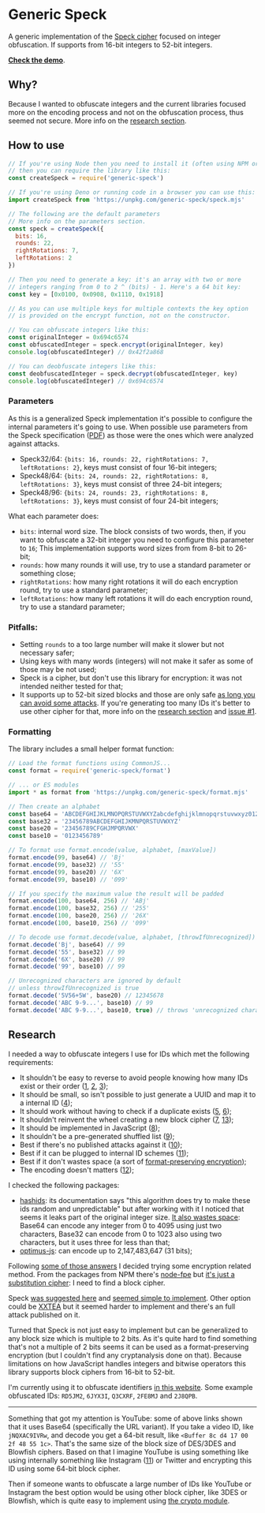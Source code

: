 # Generic Speck

A generic implementation of the [Speck cipher](https://en.wikipedia.org/wiki/Speck_%28cipher%29) focused
on integer obfuscation. If supports from 16-bit integers to 52-bit integers.

[**Check the demo**](https://qgustavor.github.io/generic-speck/demo.html).

## Why?

Because I wanted to obfuscate integers and the current libraries focused more on the encoding process
and not on the obfuscation process, thus seemed not secure. More info on the [research section](#research).

## How to use

```javascript
// If you're using Node then you need to install it (often using NPM or yarn)
// then you can require the library like this:
const createSpeck = require('generic-speck')

// If you're using Deno or running code in a browser you can use this:
import createSpeck from 'https://unpkg.com/generic-speck/speck.mjs'

// The following are the default parameters
// More info on the parameters section.
const speck = createSpeck({
  bits: 16,
  rounds: 22,
  rightRotations: 7,
  leftRotations: 2
})

// Then you need to generate a key: it's an array with two or more
// integers ranging from 0 to 2 ^ (bits) - 1. Here's a 64 bit key:
const key = [0x0100, 0x0908, 0x1110, 0x1918]

// As you can use multiple keys for multiple contexts the key option
// is provided on the encrypt function, not on the constructor.

// You can obfuscate integers like this:
const originalInteger = 0x694c6574
const obfuscatedInteger = speck.encrypt(originalInteger, key)
console.log(obfuscatedInteger) // 0x42f2a868

// You can deobfuscate integers like this:
const deobfuscatedInteger = speck.decrypt(obfuscatedInteger, key)
console.log(obfuscatedInteger) // 0x694c6574
```

### Parameters

As this is a generalized Speck implementation it's possible to configure the
internal parameters it's going to use. When possible use parameters from the Speck specification ([PDF](https://eprint.iacr.org/2013/404.pdf#page=17)) as those were the ones which were analyzed against attacks.

* Speck32/64: `{bits: 16, rounds: 22, rightRotations: 7, leftRotations: 2}`, keys must consist of four 16-bit integers;
* Speck48/64: `{bits: 24, rounds: 22, rightRotations: 8, leftRotations: 3}`, keys must consist of three 24-bit integers;
* Speck48/96: `{bits: 24, rounds: 23, rightRotations: 8, leftRotations: 3}`, keys must consist of four 24-bit integers;

What each parameter does:

* `bits`: internal word size. The block consists of two words, then, if you want to obfuscate a 32-bit integer you need to configure this parameter to `16`; This implementation supports word sizes from from 8-bit to 26-bit;
* `rounds`: how many rounds it will use, try to use a standard parameter or something close;
* `rightRotations`: how many right rotations it will do each encryption round, try to use a standard parameter;
* `leftRotations`: how many left rotations it will do each encryption round, try to use a standard parameter;

### Pitfalls:

* Setting `rounds` to a too large number will make it slower but not necessary safer;
* Using keys with many words (integers) will not make it safer as some of those may be not used;
* Speck is a cipher, but don't use this library for encryption: it was not intended neither tested for that;
* It supports up to 52-bit sized blocks and those are only safe [as long you can avoid some attacks](https://crypto.stackexchange.com/a/8570). If you're generating too many IDs it's better to use other cipher for that, more info on the [research section](#research) and [issue #1](https://github.com/qgustavor/generic-speck/issues/1).

### Formatting

The library includes a small helper format function:

```javascript
// Load the format functions using CommonJS...
const format = require('generic-speck/format')

// ... or ES modules
import * as format from 'https://unpkg.com/generic-speck/format.mjs'

// Then create an alphabet
const base64 = 'ABCDEFGHIJKLMNOPQRSTUVWXYZabcdefghijklmnopqrstuvwxyz0123456789+/'
const base32 = '23456789ABCDEFGHIJKMNPQRSTUVWXYZ'
const base20 = '23456789CFGHJMPQRVWX'
const base10 = '0123456789'

// To format use format.encode(value, alphabet, [maxValue])
format.encode(99, base64) // 'Bj'
format.encode(99, base32) // '55'
format.encode(99, base20) // '6X'
format.encode(99, base10) // '099'

// If you specify the maximum value the result will be padded
format.encode(100, base64, 256) // 'ABj'
format.encode(100, base32, 256) // '255'
format.encode(100, base20, 256) // '26X'
format.encode(100, base10, 256) // '099'

// To decode use format.decode(value, alphabet, [throwIfUnrecognized])
format.decode('Bj', base64) // 99
format.decode('55', base32) // 99
format.decode('6X', base20) // 99
format.decode('99', base10) // 99

// Unrecognized characters are ignored by default
// unless throwIfUnrecognized is true
format.decode('5V56+5W', base20) // 12345678
format.decode('ABC 9-9...', base10) // 99
format.decode('ABC 9-9...', base10, true) // throws 'unrecognized character'
```

## Research

I needed a way to obfuscate integers I use for IDs which met the following requirements:

* It shouldn't be easy to reverse to avoid people knowing how many IDs exist or their order ([1], [2], [3]);
* It should be small, so isn't possible to just generate a UUID and map it to a internal ID ([4]);
* It should work without having to check if a duplicate exists ([5], [6]);
* It shouldn't reinvent the wheel creating a new block cipher ([7], [13]);
* It should be implemented in JavaScript ([8]);
* It shouldn't be a pre-generated shuffled list ([9]);
* Best if there's no published attacks against it ([10]);
* Best if it can be plugged to internal ID schemes ([11]);
* Best if it don't wastes space (a sort of [format-preserving encryption]);
* The encoding doesn't matters ([12]);

I checked the following packages:

* [hashids](https://www.npmjs.com/package/hashids): its documentation says "this algorithm does try to make these ids random and unpredictable" but after working with it I noticed that seems it leaks part of the original integer size. [It also wastes space](https://runkit.com/embed/o4nhrey4e7mj): Base64 can encode any integer from 0 to 4095 using just two characters, Base32 can encode from 0 to 1023 also using two characters, but it uses three for less than that;
* [optimus-js](https://www.npmjs.com/package/optimus-js): can encode up to 2,147,483,647 (31 bits);

Following [some of those answers](https://stackoverflow.com/q/8554286) I decided trying some encryption related method. From the packages from NPM there's [node-fpe](https://www.npmjs.com/package/node-fpe) but [it's just a substitution cipher](https://runkit.com/embed/41ramg6ejgz0): I need to find a block cipher.

Speck [was suggested here](https://stackoverflow.com/a/8554984) and [seemed simple to implement](https://en.wikipedia.org/wiki/Speck_(cipher)#Reference_code). Other option could be [XXTEA](https://en.wikipedia.org/wiki/XXTEA) but it seemed harder to implement and there's an full attack published on it.

Turned that Speck is not just easy to implement but can be generalized to any block size which is multiple to 2 bits. As it's quite hard to find something that's not a multiple of 2 bits seems it can be used as a format-preserving encryption (but I couldn't find any cryptanalysis done on that). Because limitations on how JavaScript handles integers and bitwise operators this library supports block ciphers from 16-bit to 52-bit.

I'm currently using it to obfuscate identifiers [in this website](https://erros-da-cr.neocities.org/en/). Some example obfuscated IDs: `RD5JM2`, `6JYX3I`, `Q3CXRF`, `2FE8MJ` and `2J8QPB`.

----

Something that got my attention is YouTube: some of above links shown that it uses Base64 (specifically the URL variant). If you take a video ID, like `jNQXAC9IVRw`, and decode you get a 64-bit result, like `<Buffer 8c d4 17 00 2f 48 55 1c>`. That's the same size of the block size of DES/3DES and Blowfish ciphers. Based on that I imagine YouTube is using something like using internally something like Instagram ([11]) or Twitter and encrypting this ID using some 64-bit block cipher.

Then if someone wants to obfuscate a large number of IDs like YouTube or Instagram the best option would be using other block cipher, like 3DES or Blowfish, which is quite easy to implement using [the crypto module](https://nodejs.org/api/crypto.html).

[1]: https://stackoverflow.com/a/13868480
[2]: https://blog.codinghorror.com/url-shortening-hashes-in-practice/
[3]: http://kvz.io/blog/2009/06/10/create-short-ids-with-php-like-youtube-or-tinyurl/
[4]: https://stackoverflow.com/a/3034927
[5]: https://stackoverflow.com/a/3034987
[6]: https://stackoverflow.com/a/3034959
[7]: https://stackoverflow.com/q/9551091
[8]: https://stackoverflow.com/a/12590064
[9]: https://stackoverflow.com/a/3627139
[10]: http://carnage.github.io/2015/08/cryptanalysis-of-hashids
[11]: https://instagram-engineering.com/sharding-ids-at-instagram-1cf5a71e5a5c
[format-preserving encryption]: https://en.wikipedia.org/wiki/Format-preserving_encryption
[12]: https://stackoverflow.com/a/42104974
[13]: https://stackoverflow.com/a/8555047
